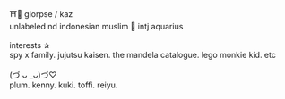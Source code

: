 ⛩️📿&nbsp;glorpse / kaz&nbsp;<br>
unlabeled nd indonesian muslim 🏮 intj aquarius
<br>
<br>
interests ✰<br>
spy x family. jujutsu kaisen. the mandela catalogue. lego monkie kid. etc<br>
<br>
(づ ᴗ _ᴗ)づ♡<br>
plum. kenny. kuki. toffi. reiyu.&nbsp;<br>
